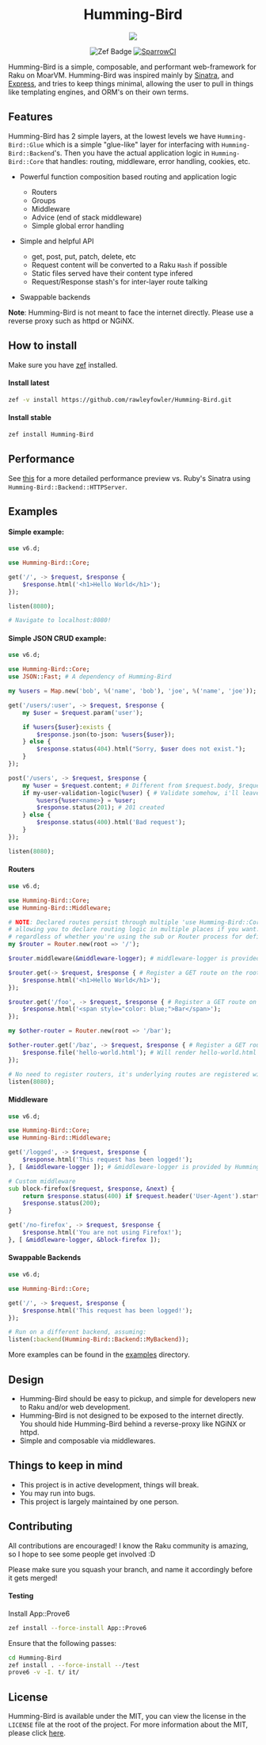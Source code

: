 <div style="text-align: center;">
<h1>Humming-Bird</h1>

<img src="https://user-images.githubusercontent.com/75388349/222969311-216081eb-fe47-4f97-bc49-d52fc8750a24.svg" />

![Zef Badge](https://raku.land/zef:rawleyfowler/Humming-Bird/badges/version?)
[![SparrowCI](https://ci.sparrowhub.io/project/gh-rawleyfowler-Humming-Bird/badge)](https://ci.sparrowhub.io)
</div>

Humming-Bird is a simple, composable, and performant web-framework for Raku on MoarVM.
Humming-Bird was inspired mainly by [Sinatra](https://sinatrarb.com), and [Express](https://expressjs.com), and tries to keep
things minimal, allowing the user to pull in things like templating engines, and ORM's on their own terms.

## Features
Humming-Bird has 2 simple layers, at the lowest levels we have `Humming-Bird::Glue` which is a simple "glue-like" layer for interfacing with
`Humming-Bird::Backend`'s. 
Then you have the actual application logic in `Humming-Bird::Core` that handles: routing, middleware, error handling, cookies, etc.

- Powerful function composition based routing and application logic
    - Routers
    - Groups
    - Middleware
    - Advice (end of stack middleware)
    - Simple global error handling

- Simple and helpful API
    - get, post, put, patch, delete, etc
    - Request content will be converted to a Raku `Hash` if possible
    - Static files served have their content type infered
    - Request/Response stash's for inter-layer route talking

- Swappable backends

**Note**: Humming-Bird is not meant to face the internet directly. Please use a reverse proxy such as httpd or NGiNX.

## How to install
Make sure you have [zef](https://github.com/ugexe/zef) installed.

#### Install latest
```bash
zef -v install https://github.com/rawleyfowler/Humming-Bird.git
```

#### Install stable
```bash
zef install Humming-Bird
```

## Performance

See [this](https://github.com/rawleyfowler/Humming-Bird/issues/43#issuecomment-1454252501) for a more detailed performance preview
vs. Ruby's Sinatra using `Humming-Bird::Backend::HTTPServer`.

## Examples

#### Simple example:
```raku
use v6.d;

use Humming-Bird::Core;

get('/', -> $request, $response {
    $response.html('<h1>Hello World</h1>');
});

listen(8080);

# Navigate to localhost:8080!
```

#### Simple JSON CRUD example:
```raku
use v6.d;

use Humming-Bird::Core;
use JSON::Fast; # A dependency of Humming-Bird

my %users = Map.new('bob', %('name', 'bob'), 'joe', %('name', 'joe'));

get('/users/:user', -> $request, $response {
    my $user = $request.param('user');

    if %users{$user}:exists {
        $response.json(to-json: %users{$user});
    } else {
        $response.status(404).html("Sorry, $user does not exist.");
    }
});

post('/users', -> $request, $response {
    my %user = $request.content; # Different from $request.body, $request.content will do its best to decode the data to a Map.
    if my-user-validation-logic(%user) { # Validate somehow, i'll leave that up to you.
        %users{%user<name>} = %user;
        $response.status(201); # 201 created
    } else {
        $response.status(400).html('Bad request');
    }
});

listen(8080);
```

#### Routers
```raku
use v6.d;

use Humming-Bird::Core;
use Humming-Bird::Middleware;

# NOTE: Declared routes persist through multiple 'use Humming-Bird::Core' statements
# allowing you to declare routing logic in multiple places if you want. This is true
# regardless of whether you're using the sub or Router process for defining routes.
my $router = Router.new(root => '/');

$router.middleware(&middleware-logger); # middleware-logger is provided by the Middleware package

$router.get(-> $request, $response { # Register a GET route on the root of the router
    $response.html('<h1>Hello World</h1>');
});

$router.get('/foo', -> $request, $response { # Register a GET route on /foo
    $response.html('<span style="color: blue;">Bar</span>');
});

my $other-router = Router.new(root => '/bar');

$other-router.get('/baz', -> $request, $response { # Register a GET route on /bar/baz
    $response.file('hello-world.html'); # Will render hello-world.html and infer its content type
});

# No need to register routers, it's underlying routes are registered with Humming-Bird on creation.
listen(8080); 
```

#### Middleware
```raku
use v6.d;

use Humming-Bird::Core;
use Humming-Bird::Middleware;

get('/logged', -> $request, $response {
    $response.html('This request has been logged!');
}, [ &middleware-logger ]); # &middleware-logger is provided by Humming-Bird::Middleware

# Custom middleware
sub block-firefox($request, $response, &next) {
    return $response.status(400) if $request.header('User-Agent').starts-with('Mozilla');
    $response.status(200);
}

get('/no-firefox', -> $request, $response {
    $response.html('You are not using Firefox!');
}, [ &middleware-logger, &block-firefox ]);
```

#### Swappable Backends
```raku
use v6.d;

use Humming-Bird::Core;

get('/', -> $request, $response {
    $response.html('This request has been logged!');
});

# Run on a different backend, assuming: 
listen(:backend(Humming-Bird::Backend::MyBackend));
```

More examples can be found in the [examples](https://github.com/rawleyfowler/Humming-Bird/tree/main/examples) directory.

## Design
- Humming-Bird should be easy to pickup, and simple for developers new to Raku and/or web development.
- Humming-Bird is not designed to be exposed to the internet directly. You should hide Humming-Bird behind a reverse-proxy like NGiNX or httpd.
- Simple and composable via middlewares.

## Things to keep in mind
- This project is in active development, things will break.
- You may run into bugs.
- This project is largely maintained by one person.

## Contributing
All contributions are encouraged! I know the Raku community is amazing, so I hope to see
some people get involved :D

Please make sure you squash your branch, and name it accordingly before it gets merged!

#### Testing

Install App::Prove6

```bash
zef install --force-install App::Prove6
```

Ensure that the following passes:

```bash
cd Humming-Bird
zef install . --force-install --/test
prove6 -v -I. t/ it/
```

## License
Humming-Bird is available under the MIT, you can view the license in the `LICENSE` file
at the root of the project. For more information about the MIT, please click
[here](https://mit-license.org/).
